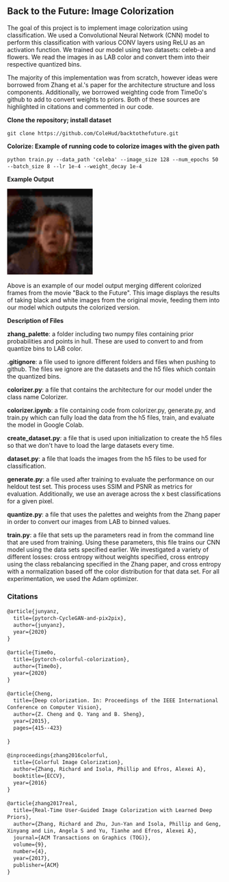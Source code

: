 ## <b> Back to the Future: Image Colorization </b> ##
The goal of this project is to implement image colorization using classification. We used a Convolutional Neural Network (CNN) model to perform this classification with various CONV layers using ReLU as an activation function. We trained our model using two datasets: celeb-a and flowers. We read the images in as LAB color and convert them into their respective quantized bins.

The majority of this implementation was from scratch, however ideas were borrowed from Zhang et al.'s paper for the architecture structure and loss components. Additionally, we borrowed weighting code from Time0o's github to add to convert weights to priors. Both of these sources are highlighted in citations and commented in our code.

**Clone the repository; install dataset**

```
git clone https://github.com/ColeHud/backtothefuture.git
```

**Colorize: Example of running code to colorize images with the given path**
```
python train.py --data_path 'celeba' --image_size 128 --num_epochs 50 --batch_size 8 --lr 1e-4 --weight_decay 1e-4
```

**Example Output**

<img src="https://github.com/ColeHud/backtothefuture/blob/main/bttf.gif" width="200">

Above is an example of our model output merging different colorized frames from the movie "Back to the Future". This image displays the results of taking black and white images from the original movie, feeding them into our model which outputs the colorized version.

**Description of Files**

**zhang_palette**: a folder including two numpy files containing prior probabilities and points in hull. These are used to convert to and from quantize bins to LAB color.

**.gitignore**: a file used to ignore different folders and files when pushing to github. The files we ignore are the datasets and the h5 files which contain the quantized bins.

**colorizer.py**: a file that contains the architecture for our model under the class name Colorizer.

**colorizer.ipynb**: a file containing code from colorizer.py, generate.py, and train.py which can fully load the data from the h5 files, train, and evaluate the model in Google Colab.

**create_dataset.py**: a file that is used upon initialization to create the h5 files so that we don't have to load the large datasets every time.

**dataset.py**: a file that loads the images from the h5 files to be used for classification.

**generate.py**: a file used after training to evaluate the performance on our heldout test set. This  process uses SSIM and PSNR as metrics for evaluation. Additionally, we use an average across the x best classifications for a given pixel.

**quantize.py**: a file that uses the palettes and weights from the Zhang paper in order to convert our images from LAB to binned values.

**train.py**: a file that sets up the parameters read in from the command line that are used from training. Using these parameters, this file trains our CNN model using the data sets specified earlier. We investigated a variety of different losses: cross entropy without weights specified, cross entropy using the class rebalancing specified in the Zhang paper, and cross entropy with a normalization based off the color distribution for that data set. For all experimentation, we used the Adam optimizer.

### Citations ###
```
@article{junyanz,
  title={pytorch-CycleGAN-and-pix2pix},
  author={junyanz},
  year={2020}
}

@article{Time0o,
  title={pytorch-colorful-colorization},
  author={Time0o},
  year={2020}
}

@article{Cheng,
  title={Deep colorization. In: Proceedings of the IEEE International Conference on Computer Vision},
  author={Z. Cheng and Q. Yang and B. Sheng},
  year={2015},
  pages={415--423}

}

@inproceedings{zhang2016colorful,
  title={Colorful Image Colorization},
  author={Zhang, Richard and Isola, Phillip and Efros, Alexei A},
  booktitle={ECCV},
  year={2016}
}

@article{zhang2017real,
  title={Real-Time User-Guided Image Colorization with Learned Deep Priors},
  author={Zhang, Richard and Zhu, Jun-Yan and Isola, Phillip and Geng, Xinyang and Lin, Angela S and Yu, Tianhe and Efros, Alexei A},
  journal={ACM Transactions on Graphics (TOG)},
  volume={9},
  number={4},
  year={2017},
  publisher={ACM}
}
```

